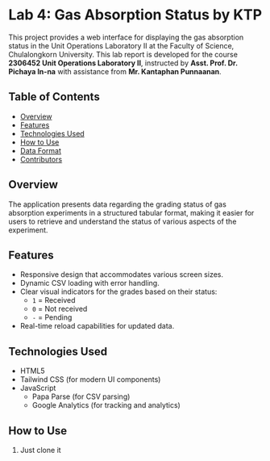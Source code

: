 # Lab 4: Gas Absorption Status by KTP

This project provides a web interface for displaying the gas absorption status in the Unit Operations Laboratory II at the Faculty of Science, Chulalongkorn University. This lab report is developed for the course **2306452 Unit Operations Laboratory II**, instructed by **Asst. Prof. Dr. Pichaya In-na** with assistance from **Mr. Kantaphan Punnaanan**.

## Table of Contents
- [Overview](#overview)
- [Features](#features)
- [Technologies Used](#technologies-used)
- [How to Use](#how-to-use)
- [Data Format](#data-format)
- [Contributors](#contributors)

## Overview
The application presents data regarding the grading status of gas absorption experiments in a structured tabular format, making it easier for users to retrieve and understand the status of various aspects of the experiment.

## Features
- Responsive design that accommodates various screen sizes.
- Dynamic CSV loading with error handling.
- Clear visual indicators for the grades based on their status:
  - `1` = Received
  - `0` = Not received
  - `-` = Pending
- Real-time reload capabilities for updated data.

## Technologies Used
- HTML5
- Tailwind CSS (for modern UI components)
- JavaScript
  - Papa Parse (for CSV parsing)
  - Google Analytics (for tracking and analytics)

## How to Use
1. Just clone it
